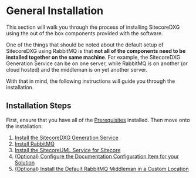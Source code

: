 # General Installation

This section will walk you through the process of installing SitecoreDXG using the out of the box components provided with the software.

One of the things that should be noted about the default setup of SitecoreDXG using RabbitMQ is that **not all of the components need to be installed together on the same machine**. For example, the SitecoreDXG Generation Service can be on one server, while RabbitMQ is on another \(or cloud hosted\) and the middleman is on yet another server.

With that in mind, the following instructions will guide you through the installation.

## Installation Steps

First, ensure that you have all of the [Prerequisites](/getting-started/general-installation/prerequisites.md) installed. Then move onto the installation:

1. [Install the SitecoreDXG Generation Service](/getting-started/general-installation/install-the-sitecoredxg-generation-service.md)
2. [Install RabbitMQ](/getting-started/general-installation/install-rabbitmq.md)
3. [Install the SitecoreUML Service for Sitecore](/getting-started/general-installation/install-the-sitecoreuml-service-for-sitecore.md)
4. [\(Optional\) Configure the Documentation Configuration Item for your Solution](/getting-started/general-installation/optional-configure-the-documentation-configuration-item-for-your-solution.md)
5. [\(Optional\) Install the Default RabbitMQ Middleman in a Custom Location](/getting-started/general-installation/optional-install-the-default-rabbitmq-middleman.md)



